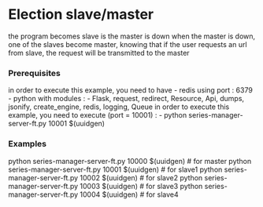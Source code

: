 # Election slave/master

the program becomes slave is the master is down
when the master is down, one of the slaves become master, knowing that if the user requests an url from slave, the request will be transmitted to the master 

### Prerequisites

  in order to execute this example, you need to have 
     - redis using port : 6379
     - python with modules :
          - Flask, request, redirect, Resource, Api, dumps, jsonify, create_engine, redis, logging, Queue
  in order to execute this example, you need to execute (port = 10001) : 
    - python series-manager-server-ft.py 10001 $(uuidgen)
    

### Examples
  python series-manager-server-ft.py 10000 $(uuidgen)  # for master
  python series-manager-server-ft.py 10001 $(uuidgen)  # for slave1
  python series-manager-server-ft.py 10002 $(uuidgen)  # for slave2
  python series-manager-server-ft.py 10003 $(uuidgen)  # for slave3
  python series-manager-server-ft.py 10004 $(uuidgen)  # for slave4
